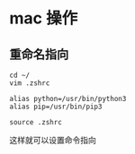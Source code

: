 # mac 操作

## 重命名指向

```xshell
cd ~/
vim .zshrc

alias python=/usr/bin/python3
alias pip=/usr/bin/pip3

source .zshrc
```

这样就可以设置命令指向
